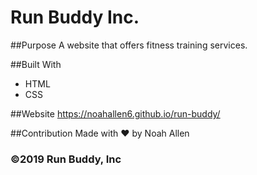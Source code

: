 # Run Buddy Inc.
##Purpose
A website that offers fitness training services.

##Built With
* HTML
* CSS

##Website 
https://noahallen6.github.io/run-buddy/

##Contribution
Made with ❤️ by Noah Allen

### ©️2019 Run Buddy, Inc

